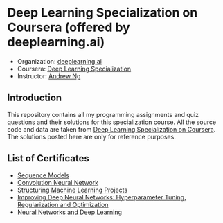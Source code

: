 # Deep Learning Specialization on Coursera (offered by deeplearning.ai)

- Organization: [deeplearning.ai](https://www.deeplearning.ai)
- Coursera: [Deep Learning Specialization](https://www.coursera.org/specializations/deep-learning)
- Instructor: [Andrew Ng](http://www.andrewng.org/)

## Introduction
This repository contains all my programming assignments and quiz questions and their solutions for this specialization course. All the source code and data are taken from [Deep Learning Specialization on Coursera](https://www.coursera.org/specializations/deep-learning). The solutions posted here are only for reference purposes.

## List of Certificates
 - [Sequence Models](https://www.coursera.org/account/accomplishments/verify/JQDSASNAMEBW)
 - [Convolution Neural Network](https://www.coursera.org/account/accomplishments/verify/EEH3AVNRYP6D)
 - [Structuring Machine Learning Projects](https://www.coursera.org/account/accomplishments/verify/RXT2LL9QKQYE)
 - [Improving Deep Neural Networks: Hyperparameter Tuning, Regularization and Optimization](https://www.coursera.org/account/accomplishments/verify/SVA49RYU98J2)
 - [Neural Networks and Deep Learning](https://www.coursera.org/account/accomplishments/verify/YX4M5JLXGDBF)
